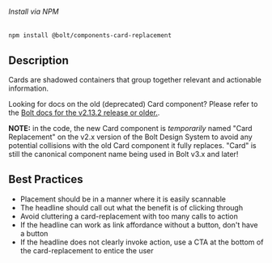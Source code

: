 ###### Install via NPM

```
npm install @bolt/components-card-replacement
```

## Description
Cards are shadowed containers that group together relevant and actionable information.

<aside class="c-bds-callout c-bds-callout--notice u-bolt-margin-bottom-large">
	<p>Looking for docs on the old (deprecated) Card component? Please refer to the
		<a href="https://v2-13-2.boltdesignsystem.com/pattern-lab/?p=viewall-components-card" target="_blank">Bolt docs for the v2.13.2 release or older.</a>.
	</p>

  <p><strong>NOTE:</strong> in the code, the new Card component is <em>temporarily</em> named "Card Replacement" on the v2.x version of the Bolt Design System to avoid any potential collisions with the old Card component it fully replaces. "Card" is still the canonical component name being used in Bolt v3.x and later!</p>
</aside>

## Best Practices
- Placement should be in a manner where it is easily scannable
- The headline should call out what the benefit is of clicking through
- Avoid cluttering a card-replacement with too many calls to action
- If the headline can work as link affordance without a button, don't have a button
- If the headline does not clearly invoke action, use a CTA at the bottom of the card-replacement to entice the user
